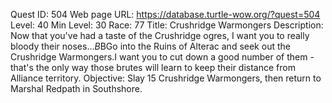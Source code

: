 Quest ID: 504
Web page URL: https://database.turtle-wow.org/?quest=504
Level: 40
Min Level: 30
Race: 77
Title: Crushridge Warmongers
Description: Now that you've had a taste of the Crushridge ogres, I want you to really bloody their noses...$B$BGo into the Ruins of Alterac and seek out the Crushridge Warmongers.I want you to cut down a good number of them - that's the only way those brutes will learn to keep their distance from Alliance territory.
Objective: Slay 15 Crushridge Warmongers, then return to Marshal Redpath in Southshore.
